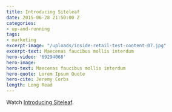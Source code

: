 ```yaml
---
title: Introducing Siteleaf
date: 2015-06-28 21:50:00 Z
categories:
- up-and-running
tags:
- marketing
excerpt-image: "/uploads/inside-retail-test-content-07.jpg"
excerpt-text: Maecenas faucibus mollis interdum
hero-video: '69294068'
hero-image: 
hero-text: Maecenas faucibus mollis interdum
hero-quote: Lorem Ipsum Quote
hero-cite: Jeremy Corbs
length: Long Read
---
```


Watch <a href="http://vimeo.com/69301083">Introducing Siteleaf</a>.
